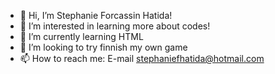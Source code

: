 - 👋 Hi, I’m Stephanie Forcassin Hatida!
- 👀 I’m interested in learning more about codes!
- 🌱 I’m currently learning HTML
- 💞️ I’m looking to try finnish my own game
- 📫 How to reach me: E-mail stephaniefhatida@hotmail.com

<!---
Stephia/Stephia is a ✨ special ✨ repository because its `README.md` (this file) appears on your GitHub profile.
You can click the Preview link to take a look at your changes.
--->
